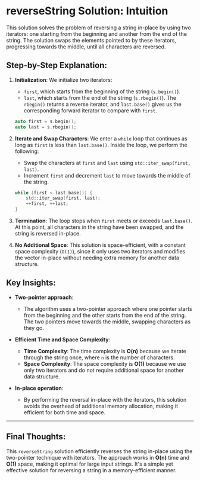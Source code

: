 # reverseString Solution: Intuition

This solution solves the problem of reversing a string in-place by using two iterators: one starting from the beginning and another from the end of the string. The solution swaps the elements pointed to by these iterators, progressing towards the middle, until all characters are reversed.

## Step-by-Step Explanation:

1. **Initialization**:
   We initialize two iterators:
   - `first`, which starts from the beginning of the string (`s.begin()`).
   - `last`, which starts from the end of the string (`s.rbegin()`). The `rbegin()` returns a reverse iterator, and `last.base()` gives us the corresponding forward iterator to compare with `first`.

   ```cpp
   auto first = s.begin();
   auto last = s.rbegin();
   ```

2. **Iterate and Swap Characters**:
   We enter a `while` loop that continues as long as `first` is less than `last.base()`. Inside the loop, we perform the following:
   - Swap the characters at `first` and `last` using `std::iter_swap(first, last)`.
   - Increment `first` and decrement `last` to move towards the middle of the string.

   ```cpp
   while (first < last.base()) {
       std::iter_swap(first, last);
       ++first, ++last;
   }
   ```

3. **Termination**:
   The loop stops when `first` meets or exceeds `last.base()`. At this point, all characters in the string have been swapped, and the string is reversed in-place.

4. **No Additional Space**:
   This solution is space-efficient, with a constant space complexity (`O(1)`), since it only uses two iterators and modifies the vector in-place without needing extra memory for another data structure.

## Key Insights:

- **Two-pointer approach**:
  - The algorithm uses a two-pointer approach where one pointer starts from the beginning and the other starts from the end of the string. The two pointers move towards the middle, swapping characters as they go.

- **Efficient Time and Space Complexity**:
  - **Time Complexity**: The time complexity is **O(n)** because we iterate through the string once, where `n` is the number of characters.
  - **Space Complexity**: The space complexity is **O(1)** because we use only two iterators and do not require additional space for another data structure.

- **In-place operation**:
  - By performing the reversal in-place with the iterators, this solution avoids the overhead of additional memory allocation, making it efficient for both time and space.

---

## Final Thoughts:

This `reverseString` solution efficiently reverses the string in-place using the two-pointer technique with iterators. The approach works in **O(n)** time and **O(1)** space, making it optimal for large input strings. It's a simple yet effective solution for reversing a string in a memory-efficient manner.
